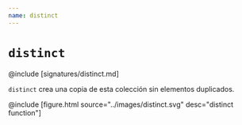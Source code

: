```yaml
---
name: distinct
---
```


# `distinct`

@include [signatures/distinct.md]

`distinct` crea una copia de esta colección sin elementos duplicados.

@include [figure.html source="../images/distinct.svg" desc="distinct function"]
